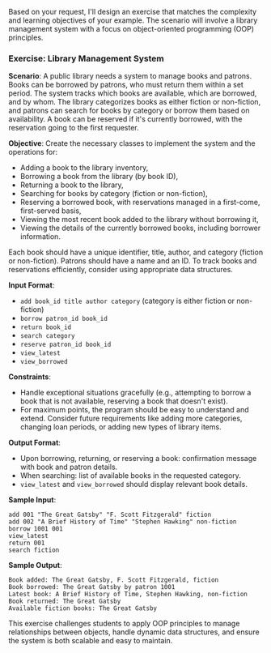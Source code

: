 Based on your request, I'll design an exercise that matches the complexity and learning objectives of your example. The scenario will involve a library management system with a focus on object-oriented programming (OOP) principles.

### Exercise: Library Management System

**Scenario**: A public library needs a system to manage books and patrons. Books can be borrowed by patrons, who must return them within a set period. The system tracks which books are available, which are borrowed, and by whom. The library categorizes books as either fiction or non-fiction, and patrons can search for books by category or borrow them based on availability. A book can be reserved if it's currently borrowed, with the reservation going to the first requester.

**Objective**: Create the necessary classes to implement the system and the operations for:
- Adding a book to the library inventory,
- Borrowing a book from the library (by book ID),
- Returning a book to the library,
- Searching for books by category (fiction or non-fiction),
- Reserving a borrowed book, with reservations managed in a first-come, first-served basis,
- Viewing the most recent book added to the library without borrowing it,
- Viewing the details of the currently borrowed books, including borrower information.

Each book should have a unique identifier, title, author, and category (fiction or non-fiction). Patrons should have a name and an ID. To track books and reservations efficiently, consider using appropriate data structures.

**Input Format**:
- `add book_id title author category` (category is either fiction or non-fiction)
- `borrow patron_id book_id`
- `return book_id`
- `search category`
- `reserve patron_id book_id`
- `view_latest`
- `view_borrowed`

**Constraints**:
- Handle exceptional situations gracefully (e.g., attempting to borrow a book that is not available, reserving a book that doesn't exist).
- For maximum points, the program should be easy to understand and extend. Consider future requirements like adding more categories, changing loan periods, or adding new types of library items.

**Output Format**:
- Upon borrowing, returning, or reserving a book: confirmation message with book and patron details.
- When searching: list of available books in the requested category.
- `view_latest` and `view_borrowed` should display relevant book details.

**Sample Input**:
```
add 001 "The Great Gatsby" "F. Scott Fitzgerald" fiction
add 002 "A Brief History of Time" "Stephen Hawking" non-fiction
borrow 1001 001
view_latest
return 001
search fiction
```

**Sample Output**:
```
Book added: The Great Gatsby, F. Scott Fitzgerald, fiction
Book borrowed: The Great Gatsby by patron 1001
Latest book: A Brief History of Time, Stephen Hawking, non-fiction
Book returned: The Great Gatsby
Available fiction books: The Great Gatsby
```

This exercise challenges students to apply OOP principles to manage relationships between objects, handle dynamic data structures, and ensure the system is both scalable and easy to maintain.